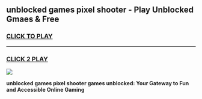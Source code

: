
## unblocked games pixel shooter - Play Unblocked Gmaes & Free
<h3>
<a href="https://premium.freeplayer.one?title=unblocked_games_pixel_shooter&ref=20F">CLICK TO PLAY</a></h3>
<hr>

<h3>
<a href="https://premium.freeplayer.one?title=unblocked_games_pixel_shooter&ref=20F">CLICK 2 PLAY</a>
  
</h3>

<a href="https://premium.freeplayer.one?title=unblocked_games_pixel_shooter&ref=20F/"><img src="https://clearcache.store/games.png"></a>


**unblocked games pixel shooter games unblocked: Your Gateway to Fun and Accessible Online Gaming**
